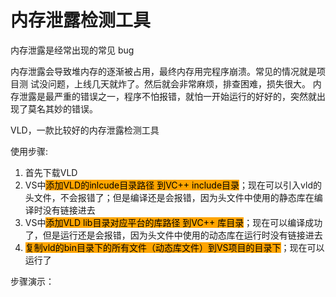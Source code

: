 # 内存泄露检测工具



内存泄露是经常出现的常见 bug

内存泄露会导致堆内存的逐渐被占用，最终内存用完程序崩溃。常见的情况就是项目测 试没问题，上线几天就炸了。然后就会非常麻烦，排查困难，损失很大。 内存泄露是最严重的错误之一，程序不怕报错，就怕一开始运行的好好的，突然就出 现了莫名其妙的错误。



VLD，一款比较好的内存泄露检测工具



使用步骤:

1. 首先下载VLD
2. VS中<mark style="background-color:orange;">添加VLD的inlcude目录路径 到VC++ include目录</mark>；现在可以引入vld的头文件，不会报错了；但是编译还是会报错，因为头文件中使用的静态库在编译时没有链接进去
3. VS中<mark style="background-color:orange;">添加VLD lib目录对应平台的库路径 到VC++ 库目录</mark>；现在可以编译成功了，但是运行还是会报错，因为头文件中使用的动态库在运行时没有链接进去
4. <mark style="background-color:orange;">复制vld的bin目录下的所有文件（动态库文件）到VS项目的目录下</mark>；现在可以运行了



步骤演示：

<figure><img src="../.gitbook/assets/媒体1898.gif" alt=""><figcaption></figcaption></figure>









